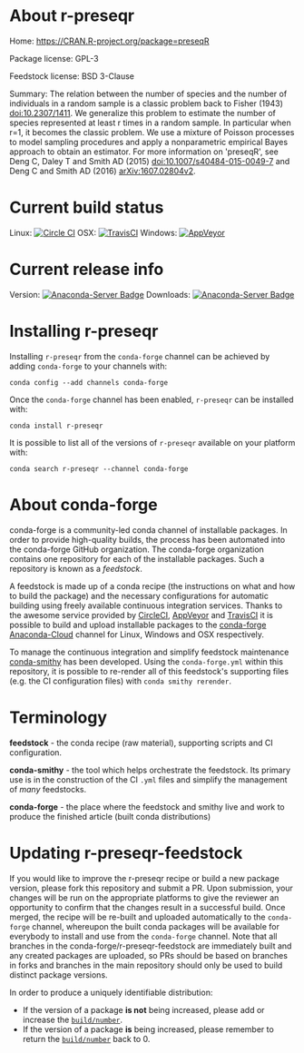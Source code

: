About r-preseqr
===============

Home: https://CRAN.R-project.org/package=preseqR

Package license: GPL-3

Feedstock license: BSD 3-Clause

Summary: The relation between the number of species and the number of individuals in a random sample is a classic problem back to Fisher (1943) <doi:10.2307/1411>. We generalize this problem to estimate the number of species represented at least r times in a random sample. In particular when r=1, it becomes the classic problem. We use a mixture of Poisson processes to model sampling procedures and apply a nonparametric empirical Bayes approach to obtain an estimator. For more information on 'preseqR', see Deng C, Daley T and Smith AD (2015) <doi:10.1007/s40484-015-0049-7> and Deng C and Smith AD (2016) <arXiv:1607.02804v2>.



Current build status
====================

Linux: [![Circle CI](https://circleci.com/gh/conda-forge/r-preseqr-feedstock.svg?style=shield)](https://circleci.com/gh/conda-forge/r-preseqr-feedstock)
OSX: [![TravisCI](https://travis-ci.org/conda-forge/r-preseqr-feedstock.svg?branch=master)](https://travis-ci.org/conda-forge/r-preseqr-feedstock)
Windows: [![AppVeyor](https://ci.appveyor.com/api/projects/status/github/conda-forge/r-preseqr-feedstock?svg=True)](https://ci.appveyor.com/project/conda-forge/r-preseqr-feedstock/branch/master)

Current release info
====================
Version: [![Anaconda-Server Badge](https://anaconda.org/conda-forge/r-preseqr/badges/version.svg)](https://anaconda.org/conda-forge/r-preseqr)
Downloads: [![Anaconda-Server Badge](https://anaconda.org/conda-forge/r-preseqr/badges/downloads.svg)](https://anaconda.org/conda-forge/r-preseqr)

Installing r-preseqr
====================

Installing `r-preseqr` from the `conda-forge` channel can be achieved by adding `conda-forge` to your channels with:

```
conda config --add channels conda-forge
```

Once the `conda-forge` channel has been enabled, `r-preseqr` can be installed with:

```
conda install r-preseqr
```

It is possible to list all of the versions of `r-preseqr` available on your platform with:

```
conda search r-preseqr --channel conda-forge
```


About conda-forge
=================

conda-forge is a community-led conda channel of installable packages.
In order to provide high-quality builds, the process has been automated into the
conda-forge GitHub organization. The conda-forge organization contains one repository
for each of the installable packages. Such a repository is known as a *feedstock*.

A feedstock is made up of a conda recipe (the instructions on what and how to build
the package) and the necessary configurations for automatic building using freely
available continuous integration services. Thanks to the awesome service provided by
[CircleCI](https://circleci.com/), [AppVeyor](http://www.appveyor.com/)
and [TravisCI](https://travis-ci.org/) it is possible to build and upload installable
packages to the [conda-forge](https://anaconda.org/conda-forge)
[Anaconda-Cloud](http://docs.anaconda.org/) channel for Linux, Windows and OSX respectively.

To manage the continuous integration and simplify feedstock maintenance
[conda-smithy](http://github.com/conda-forge/conda-smithy) has been developed.
Using the ``conda-forge.yml`` within this repository, it is possible to re-render all of
this feedstock's supporting files (e.g. the CI configuration files) with ``conda smithy rerender``.


Terminology
===========

**feedstock** - the conda recipe (raw material), supporting scripts and CI configuration.

**conda-smithy** - the tool which helps orchestrate the feedstock.
                   Its primary use is in the construction of the CI ``.yml`` files
                   and simplify the management of *many* feedstocks.

**conda-forge** - the place where the feedstock and smithy live and work to
                  produce the finished article (built conda distributions)


Updating r-preseqr-feedstock
============================

If you would like to improve the r-preseqr recipe or build a new
package version, please fork this repository and submit a PR. Upon submission,
your changes will be run on the appropriate platforms to give the reviewer an
opportunity to confirm that the changes result in a successful build. Once
merged, the recipe will be re-built and uploaded automatically to the
`conda-forge` channel, whereupon the built conda packages will be available for
everybody to install and use from the `conda-forge` channel.
Note that all branches in the conda-forge/r-preseqr-feedstock are
immediately built and any created packages are uploaded, so PRs should be based
on branches in forks and branches in the main repository should only be used to
build distinct package versions.

In order to produce a uniquely identifiable distribution:
 * If the version of a package **is not** being increased, please add or increase
   the [``build/number``](http://conda.pydata.org/docs/building/meta-yaml.html#build-number-and-string).
 * If the version of a package **is** being increased, please remember to return
   the [``build/number``](http://conda.pydata.org/docs/building/meta-yaml.html#build-number-and-string)
   back to 0.
